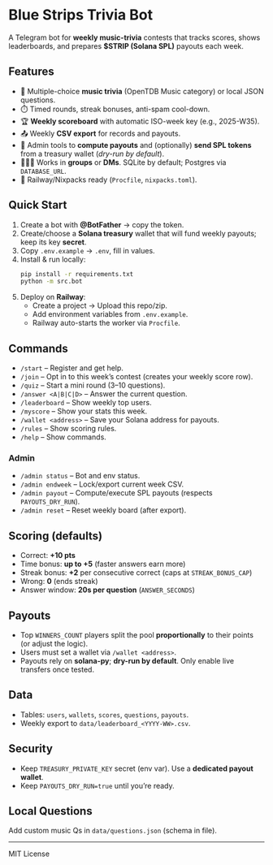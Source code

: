 # Blue Strips Trivia Bot

A Telegram bot for **weekly music-trivia** contests that tracks scores, shows leaderboards, and prepares **$STRIP (Solana SPL)** payouts each week.

## Features
- 🎵 Multiple-choice **music trivia** (OpenTDB Music category) or local JSON questions.
- ⏱️ Timed rounds, streak bonuses, anti-spam cool-down.
- 🏆 **Weekly scoreboard** with automatic ISO-week key (e.g., 2025-W35).
- 📤 Weekly **CSV export** for records and payouts.
- 💸 Admin tools to **compute payouts** and (optionally) **send SPL tokens** from a treasury wallet (*dry-run by default*).
- 🧑‍🤝‍🧑 Works in **groups** or **DMs**. SQLite by default; Postgres via `DATABASE_URL`.
- 🚀 Railway/Nixpacks ready (`Procfile`, `nixpacks.toml`).

## Quick Start
1. Create a bot with **@BotFather** → copy the token.
2. Create/choose a **Solana treasury** wallet that will fund weekly payouts; keep its key **secret**.
3. Copy `.env.example` → `.env`, fill in values.
4. Install & run locally:
   ```bash
   pip install -r requirements.txt
   python -m src.bot
   ```
5. Deploy on **Railway**:
   - Create a project → Upload this repo/zip.
   - Add environment variables from `.env.example`.
   - Railway auto-starts the worker via `Procfile`.

## Commands
- `/start` – Register and get help.
- `/join` – Opt in to this week’s contest (creates your weekly score row).
- `/quiz` – Start a mini round (3–10 questions).
- `/answer <A|B|C|D>` – Answer the current question.
- `/leaderboard` – Show weekly top users.
- `/myscore` – Show your stats this week.
- `/wallet <address>` – Save your Solana address for payouts.
- `/rules` – Show scoring rules.
- `/help` – Show commands.

### Admin
- `/admin status` – Bot and env status.
- `/admin endweek` – Lock/export current week CSV.
- `/admin payout` – Compute/execute SPL payouts (respects `PAYOUTS_DRY_RUN`).
- `/admin reset` – Reset weekly board (after export).

## Scoring (defaults)
- Correct: **+10 pts**
- Time bonus: **up to +5** (faster answers earn more)
- Streak bonus: **+2** per consecutive correct (caps at `STREAK_BONUS_CAP`)
- Wrong: **0** (ends streak)
- Answer window: **20s per question** (`ANSWER_SECONDS`)

## Payouts
- Top `WINNERS_COUNT` players split the pool **proportionally** to their points (or adjust the logic).
- Users must set a wallet via `/wallet <address>`.
- Payouts rely on **solana-py**; **dry-run by default**. Only enable live transfers once tested.

## Data
- Tables: `users`, `wallets`, `scores`, `questions`, `payouts`.
- Weekly export to `data/leaderboard_<YYYY-WW>.csv`.

## Security
- Keep `TREASURY_PRIVATE_KEY` secret (env var). Use a **dedicated payout wallet**.
- Keep `PAYOUTS_DRY_RUN=true` until you’re ready.

## Local Questions
Add custom music Qs in `data/questions.json` (schema in file).

---

MIT License
